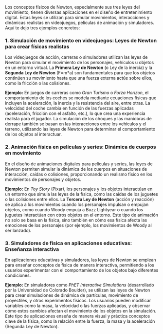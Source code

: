 Los conceptos físicos de Newton, especialmente sus tres leyes del movimiento, tienen diversas aplicaciones en el diseño de entretenimiento digital. Estas leyes se utilizan para simular movimientos, interacciones y dinámicas realistas en videojuegos, películas de animación y simuladores. Aquí te dejo tres ejemplos concretos:

### 1. **Simulación de movimiento en videojuegos: Leyes de Newton para crear físicas realistas**

Los videojuegos de acción, carreras o simuladores utilizan las leyes de Newton para simular el movimiento de los personajes, vehículos u objetos en un entorno virtual. La **Primera Ley de Newton** (o Ley de la inercia) y la **Segunda Ley de Newton** (F=m*a) son fundamentales para que los objetos continúen su movimiento hasta que una fuerza externa actúe sobre ellos, como la fricción o las colisiones.

**Ejemplo:** En juegos de carreras como *Gran Turismo* o *Forza Horizon*, el comportamiento de los coches se modela mediante ecuaciones físicas que incluyen la aceleración, la inercia y la resistencia del aire, entre otras. La velocidad del coche cambia en función de las fuerzas aplicadas (aceleración, fricción con el asfalto, etc.), lo que crea una experiencia realista para el jugador. La simulación de los choques y las maniobras de derrape también se basan en las interacciones entre los vehículos y el terreno, utilizando las leyes de Newton para determinar el comportamiento de los objetos al interactuar.

### 2. **Animación física en películas y series: Dinámica de cuerpos en movimiento**

En el diseño de animaciones digitales para películas y series, las leyes de Newton permiten simular la dinámica de los cuerpos en situaciones de interacción, caídas o colisiones, proporcionando un realismo físico en los movimientos de personajes y objetos.

**Ejemplo:** En *Toy Story* (Pixar), los personajes y los objetos interactúan en un entorno que simula las leyes de la física, como las caídas de los juguetes o las colisiones entre ellos. La **Tercera Ley de Newton** (acción y reacción) se aplica a los movimientos cuando los personajes impulsan o empujan objetos, como cuando Woody empuja a Buzz Lightyear o cuando los juguetes interactúan con otros objetos en el entorno. Este tipo de animación no solo se basa en la física, sino también en cómo esa física afecta las emociones de los personajes (por ejemplo, los movimientos de Woody al ser lanzado).

### 3. **Simuladores de física en aplicaciones educativas: Enseñanza interactiva**

En aplicaciones educativas y simuladores, las leyes de Newton se emplean para enseñar conceptos de física de manera interactiva, permitiendo a los usuarios experimentar con el comportamiento de los objetos bajo diferentes condiciones.

**Ejemplo:** En simuladores como *PhET Interactive Simulations* (desarrollado por la Universidad de Colorado Boulder), se utilizan las leyes de Newton para crear simulaciones de dinámica de partículas, movimiento de proyectiles, y otros experimentos físicos. Los usuarios pueden modificar variables como la masa, la velocidad o las fuerzas aplicadas, y observar cómo estos cambios afectan el movimiento de los objetos en la simulación. Este tipo de aplicaciones enseña de manera visual y práctica conceptos clave de la física, como la relación entre la fuerza, la masa y la aceleración (Segunda Ley de Newton).
